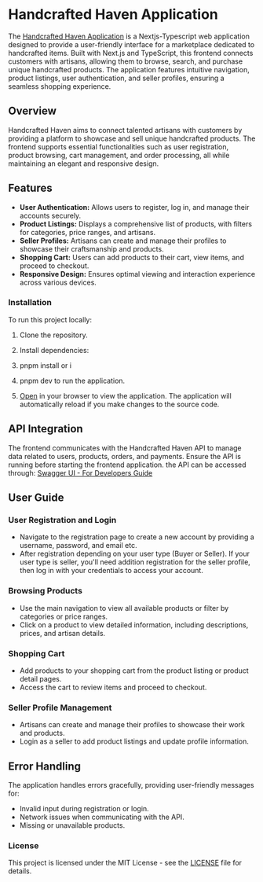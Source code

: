 # Handcrafted Haven Application

The [Handcrafted Haven Application](https://handcrafted-haven-tau.vercel.app/) is a Nextjs-Typescript web application designed to provide a user-friendly interface for a marketplace dedicated to handcrafted items. Built with Next.js and TypeScript, this frontend connects customers with artisans, allowing them to browse, search, and purchase unique handcrafted products. The application features intuitive navigation, product listings, user authentication, and seller profiles, ensuring a seamless shopping experience.

## Overview

Handcrafted Haven aims to connect talented artisans with customers by providing a platform to showcase and sell unique handcrafted products. The frontend supports essential functionalities such as user registration, product browsing, cart management, and order processing, all while maintaining an elegant and responsive design.

## Features

- **User Authentication:** Allows users to register, log in, and manage their accounts securely.
- **Product Listings:** Displays a comprehensive list of products, with filters for categories, price ranges, and artisans.
- **Seller Profiles:** Artisans can create and manage their profiles to showcase their craftsmanship and products.
- **Shopping Cart:** Users can add products to their cart, view items, and proceed to checkout.
- **Responsive Design:** Ensures optimal viewing and interaction experience across various devices.


### Installation
To run this project locally:
1. Clone the repository.
2. Install dependencies:
3. pnpm install or i
4. pnpm dev to run the application.

5. [Open](http://localhost:3000) in your browser to view the application. The application will automatically reload if you make changes to the source code.

## API Integration
The frontend communicates with the Handcrafted Haven API to manage data related to users, products, orders, and payments. Ensure the API is running before starting the frontend application. the API can be accessed through:
[Swagger UI - For Developers Guide](https://handcrafted-haven-api.onrender.com/api-docs/)


## User Guide

### User Registration and Login
- Navigate to the registration page to create a new account by providing a username, password, and email etc.
- After registration depending on your user type (Buyer or Seller). If your user type is seller, you'll need addition registration for the seller profile, then log in with your credentials to access your account.

### Browsing Products
- Use the main navigation to view all available products or filter by categories or price ranges.
- Click on a product to view detailed information, including descriptions, prices, and artisan details.

### Shopping Cart
- Add products to your shopping cart from the product listing or product detail pages.
- Access the cart to review items and proceed to checkout.

### Seller Profile Management
- Artisans can create and manage their profiles to showcase their work and products.
- Login as a seller to add product listings and update profile information.

## Error Handling
The application handles errors gracefully, providing user-friendly messages for:

- Invalid input during registration or login.
- Network issues when communicating with the API.
- Missing or unavailable products.

### License

This project is licensed under the MIT License - see the [LICENSE](/handcrafted-haven/docs/LICENSE) file for details.